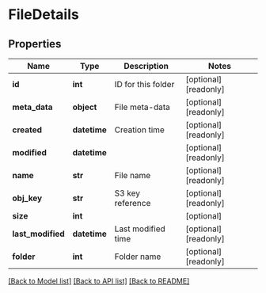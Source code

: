 # FileDetails

## Properties
Name | Type | Description | Notes
------------ | ------------- | ------------- | -------------
**id** | **int** | ID for this folder | [optional] [readonly] 
**meta_data** | **object** | File meta-data | [optional] [readonly] 
**created** | **datetime** | Creation time | [optional] [readonly] 
**modified** | **datetime** |  | [optional] [readonly] 
**name** | **str** | File name | [optional] [readonly] 
**obj_key** | **str** | S3 key reference | [optional] [readonly] 
**size** | **int** |  | [optional] 
**last_modified** | **datetime** | Last modified time | [optional] [readonly] 
**folder** | **int** | Folder name | [optional] [readonly] 

[[Back to Model list]](../README.md#documentation-for-models) [[Back to API list]](../README.md#documentation-for-api-endpoints) [[Back to README]](../README.md)


